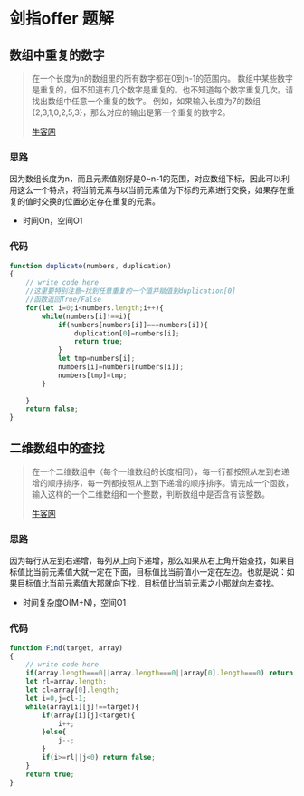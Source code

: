 # 剑指offer 题解



## 数组中重复的数字

> 在一个长度为n的数组里的所有数字都在0到n-1的范围内。 数组中某些数字是重复的，但不知道有几个数字是重复的。也不知道每个数字重复几次。请找出数组中任意一个重复的数字。 例如，如果输入长度为7的数组{2,3,1,0,2,5,3}，那么对应的输出是第一个重复的数字2。
>
> [牛客网](https://www.nowcoder.com/practice/623a5ac0ea5b4e5f95552655361ae0a8?tpId=13&tqId=11203&tPage=1&rp=1&ru=/ta/coding-interviews&qru=/ta/coding-interviews/question-ranking&from=cyc_github)



### 思路

因为数组长度为n，而且元素值刚好是0~n-1的范围，对应数组下标，因此可以利用这么一个特点，将当前元素与以当前元素值为下标的元素进行交换，如果存在重复的值时交换的位置必定存在重复的元素。

- 时间On，空间O1

### 代码

```javascript
function duplicate(numbers, duplication)
{
    // write code here
    //这里要特别注意~找到任意重复的一个值并赋值到duplication[0]
    //函数返回True/False
    for(let i=0;i<numbers.length;i++){
        while(numbers[i]!==i){
            if(numbers[numbers[i]]===numbers[i]){
                duplication[0]=numbers[i];
                return true;
            }
            let tmp=numbers[i];
            numbers[i]=numbers[numbers[i]];
            numbers[tmp]=tmp;
        }
      
    }
    return false;
}
```



## 二维数组中的查找

>  在一个二维数组中（每个一维数组的长度相同），每一行都按照从左到右递增的顺序排序，每一列都按照从上到下递增的顺序排序。请完成一个函数，输入这样的一个二维数组和一个整数，判断数组中是否含有该整数。
>
> [牛客网](https://www.nowcoder.com/practice/abc3fe2ce8e146608e868a70efebf62e?tpId=13&tqId=11154&tPage=1&rp=1&ru=/ta/coding-interviews&qru=/ta/coding-interviews/question-ranking&from=cyc_github)



### 思路

因为每行从左到右递增，每列从上向下递增，那么如果从右上角开始查找，如果目标值比当前元素值大就一定在下面，目标值比当前值小一定在左边。也就是说：如果目标值比当前元素值大那就向下找，目标值比当前元素之小那就向左查找。

- 时间复杂度O(M+N)，空间O1



### 代码

```javascript
function Find(target, array)
{
    // write code here
    if(array.length===0||array.length===0||array[0].length===0) return false;
    let rl=array.length;
    let cl=array[0].length;
    let i=0,j=cl-1;
    while(array[i][j]!==target){
        if(array[i][j]<target){
            i++;
        }else{
            j--;
        }
        if(i>=rl||j<0) return false;
    }
    return true;
}
```

